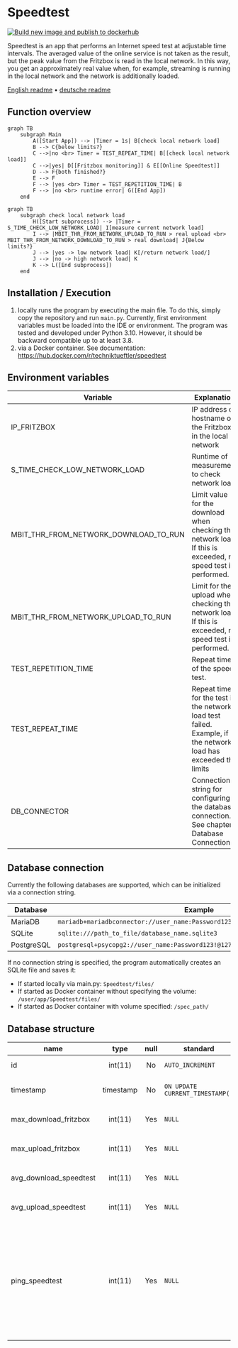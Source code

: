 # Speedtest
[![Build new image and publish to dockerhub](https://github.com/Technik-Tueftler/Speedtest/actions/workflows/build.yml/badge.svg)](https://github.com/Technik-Tueftler/Speedtest/actions/workflows/build.yml)

Speedtest is an app that performs an Internet speed test at adjustable time intervals. The averaged value of the online service is not taken as the result, but the peak value from the Fritzbox is read in the local network. In this way, you get an approximately real value when, for example, streaming is running in the local network and the network is additionally loaded.

[English readme](https://github.com/Technik-Tueftler/Speedtest/blob/main/README.md)
 • [deutsche readme](https://github.com/Technik-Tueftler/Speedtest/blob/main/README.de.md)

## Function overview
```mermaid
graph TB
    subgraph Main
        A([Start App]) --> |Timer = 1s| B[check local network load]
        B --> C{below limits?}
        C -->|no <br> Timer = TEST_REPEAT_TIME| B[[check local network load]]
        C -->|yes| D[[Fritzbox monitoring]] & E[[Online Speedtest]]
        D --> F{both finished?}
        E --> F
        F --> |yes <br> Timer = TEST_REPETITION_TIME| B
        F --> |no <br> runtime error| G([End App])
    end
```

```mermaid
graph TB
    subgraph check local network load
        H([Start subprocess]) --> |Timer = S_TIME_CHECK_LOW_NETWORK_LOAD| I[measure current network load]
        I --> |MBIT_THR_FROM_NETWORK_UPLOAD_TO_RUN > real upload <br> MBIT_THR_FROM_NETWORK_DOWNLOAD_TO_RUN > real download| J{Below limits?}
        J --> |yes -> low network load| K[/return network load/]
        J --> |no -> high network load| K
        K --> L([End subprocess])
    end
```

## Installation / Execution
1. locally runs the program by executing the main file. To do this, simply copy the repository and run `main.py`. Currently, first environment variables must be loaded into the IDE or environment. The program was tested and developed under Python 3.10. However, it should be backward compatible up to at least 3.8.
2. via a Docker container. See documentation: <https://hub.docker.com/r/techniktueftler/speedtest>

## Environment variables
|Variable|Explanation|Unit|Default value|
|---|---|:-:|---|
|IP_FRITZBOX|IP address or hostname of the Fritzbox in the local network|-|`fritz.box`|
|S_TIME_CHECK_LOW_NETWORK_LOAD|Runtime of measurement to check network load|seconds|`10`|
|MBIT_THR_FROM_NETWORK_DOWNLOAD_TO_RUN|Limit value for the download when checking the network load. If this is exceeded, no speed test is performed.|Mbit/s|`10`|
|MBIT_THR_FROM_NETWORK_UPLOAD_TO_RUN|Limit for the upload when checking the network load. If this is exceeded, no speed test is performed.|Mbit/s|`2`|
|TEST_REPETITION_TIME|Repeat time of the speed test.|seconds|`21600`|
|TEST_REPEAT_TIME|Repeat time for the test if the network load test failed. Example, if the network load has exceeded the limits |seconds|`3600`|
|DB_CONNECTOR|Connection string for configuring the database connection. See chapter Database Connections.|-|`sqlite:///./Speedtest/files/measurements.sqlite3`|


## Database connection
Currently the following databases are supported, which can be initialized via a connection string.

|Database|Example|
|---|---|
|MariaDB|`mariadb+mariadbconnector://user_name:Password123!@127.0.0.1:3306/database_name`|
|SQLite|`sqlite:///path_to_file/database_name.sqlite3`|
|PostgreSQL|`postgresql+psycopg2://user_name:Password123!@127.0.0.1/database_name`|

If no connection string is specified, the program automatically creates an SQLite file and saves it:

* If started locally via main.py: `Speedtest/files/`
* If started as Docker container without specifying the volume: `/user/app/Speedtest/files/`
* If started as Docker container with volume specified: `/spec_path/`

## Database structure
|name|type|null|standard|explanation|unit|
|---|:-:|:-:|---|---|:-:|
|id|int(11)|No|`AUTO_INCREMENT`|Unique ID of the entry|-|
|timestamp|timestamp|No|`ON UPDATE CURRENT_TIMESTAMP()`|Time of finished and entered measurement|-|
|max_download_fritzbox|int(11)|Yes|`NULL`|Maximum value for download from Fritzbox|Bits/s|
|max_upload_fritzbox|int(11)|Yes|`NULL`|Maximum value for upload from Fritzbox|Bits/s|
|avg_download_speedtest|int(11)|Yes|`NULL`|Returned value for download from www.speedtest.net|Bits/s|
|avg_upload_speedtest|int(11)|Yes|`NULL`|Returned value for upload of www.speedtest.net|bits/s|
|ping_speedtest|int(11)|Yes|`NULL`|Returned value for the response time of www.speedtest.net. This value varies widely and is usually very high. The assumption is that the program runtime is also included here and does not reflect the true response time.|ms|
